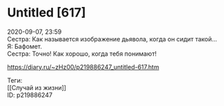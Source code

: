 Untitled [617]
===============

   
 2020-09-07, 23:59   
  Сестра: Как называется изображение дьявола, когда он сидит такой...   
 Я: Бафомет.   
 Сестра: Точно! Как хорошо, когда тебя понимают!   
    
 <https://diary.ru/~zHz00/p219886247_untitled-617.htm>   
   
 Теги:   
 [[Случай из жизни]]   
 ID: p219886247
